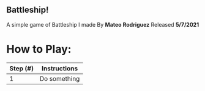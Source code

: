## Battleship!
A simple game of Battleship I made
By **Mateo Rodriguez**
Released **5/7/2021**

# How to Play:
Step (#) | Instructions
------|-----------------------
1 | Do something

